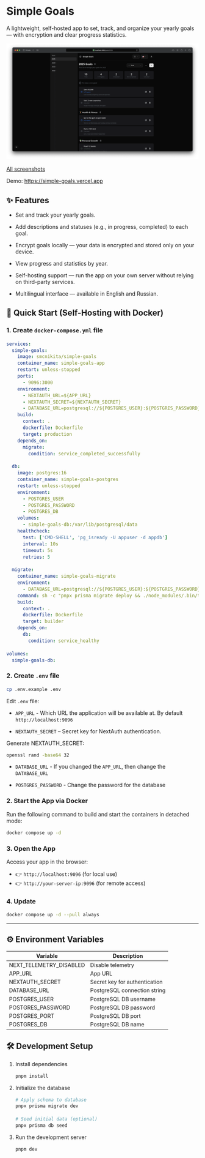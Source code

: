# Simple Goals

A lightweight, self-hosted app to set, track, and organize your yearly goals — with encryption and clear progress
statistics.

![Screenshot](./docs/screenshots/1.png)

[All screenshots](./docs/screenshots.md)

Demo: https://simple-goals.vercel.app

## ✨ Features

- Set and track your yearly goals.

- Add descriptions and statuses (e.g., in progress, completed) to each goal.

- Encrypt goals locally — your data is encrypted and stored only on your device.

- View progress and statistics by year.

- Self-hosting support — run the app on your own server without relying on third-party services.

- Multilingual interface — available in English and Russian.

## 🚀 Quick Start (Self-Hosting with Docker)

### 1. Create `docker-compose.yml` file

```yml
services:
  simple-goals:
    image: smcnikita/simple-goals
    container_name: simple-goals-app
    restart: unless-stopped
    ports:
      - 9096:3000
    environment:
      - NEXTAUTH_URL=${APP_URL}
      - NEXTAUTH_SECRET=${NEXTAUTH_SECRET}
      - DATABASE_URL=postgresql://${POSTGRES_USER}:${POSTGRES_PASSWORD}@db:${POSTGRES_PORT}/${POSTGRES_DB}?schema=public
    build:
      context: .
      dockerfile: Dockerfile
      target: production
    depends_on:
      migrate:
        condition: service_completed_successfully

  db:
    image: postgres:16
    container_name: simple-goals-postgres
    restart: unless-stopped
    environment:
      - POSTGRES_USER
      - POSTGRES_PASSWORD
      - POSTGRES_DB
    volumes:
      - simple-goals-db:/var/lib/postgresql/data
    healthcheck:
      test: ['CMD-SHELL', 'pg_isready -U appuser -d appdb']
      interval: 10s
      timeout: 5s
      retries: 5

  migrate:
    container_name: simple-goals-migrate
    environment:
      - DATABASE_URL=postgresql://${POSTGRES_USER}:${POSTGRES_PASSWORD}@db:${POSTGRES_PORT}/${POSTGRES_DB}?schema=public
    command: sh -c "pnpx prisma migrate deploy && ./node_modules/.bin/tsx prisma/seeders/seed.ts"
    build:
      context: .
      dockerfile: Dockerfile
      target: builder
    depends_on:
      db:
        condition: service_healthy

volumes:
  simple-goals-db:
```

### 2. Create `.env` file

```bash
cp .env.example .env
```

Edit `.env` file:

- `APP_URL` - Which URL the application will be available at. By default `http://localhost:9096 `

- `NEXTAUTH_SECRET` – Secret key for NextAuth authentication.

Generate NEXTAUTH_SECRET:

```bash
openssl rand -base64 32
```

- `DATABASE_URL` - If you changed the `APP_URL`, then change the `DATABASE_URL`

- `POSTGRES_PASSWORD` - Change the password for the database

### 2. Start the App via Docker

Run the following command to build and start the containers in detached mode:

```bash
docker compose up -d
```

### 3. Open the App

Access your app in the browser:

- 👉 `http://localhost:9096` (for local use)
- 👉 `http://your-server-ip:9096` (for remote access)

### 4. Update

```bash
docker compose up -d --pull always
```

---

## ⚙️ Environment Variables

| Variable                | Description                   |
| ----------------------- | ----------------------------- |
| NEXT_TELEMETRY_DISABLED | Disable telemetry             |
| APP_URL                 | App URL                       |
| NEXTAUTH_SECRET         | Secret key for authentication |
| DATABASE_URL            | PostgreSQL connection string  |
| POSTGRES_USER           | PostgreSQL DB username        |
| POSTGRES_PASSWORD       | PostgreSQL DB password        |
| POSTGRES_PORT           | PostgreSQL DB port            |
| POSTGRES_DB             | PostgreSQL DB name            |

## 🛠 Development Setup

1. Install dependencies

   ```bash
   pnpm install
   ```

2. Initialize the database

   ```bash
   # Apply schema to database
   pnpx prisma migrate dev

   # Seed initial data (optional)
   pnpx prisma db seed
   ```

3. Run the development server
   ```bash
   pnpm dev
   ```
